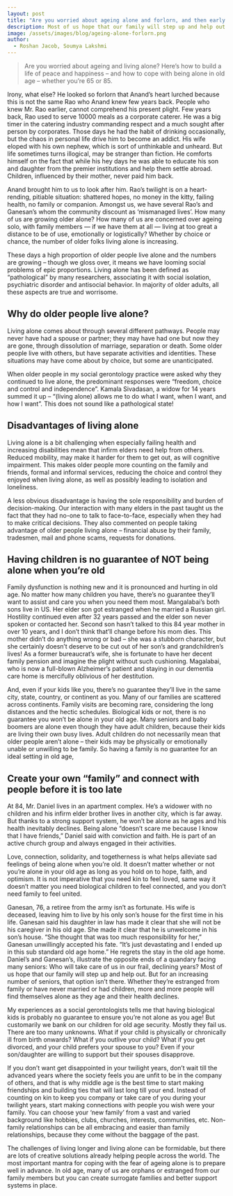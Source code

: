 ```yaml
---
layout: post
title: "Are you worried about ageing alone and forlorn, and then early preparation helps!"
description: Most of us hope that our family will step up and help out. But the reality is different. For an increasing number of seniors, that option isn’t there.
image: /assets/images/blog/ageing-alone-forlorn.png
author:
  - Roshan Jacob, Soumya Lakshmi
---
```


> Are you worried about ageing and living alone? Here’s how to build a life of peace and happiness – and how to cope with being alone in old age – whether you’re 65 or 85.

Irony, what else? He looked so forlorn that Anand’s heart lurched because this is not the same Rao who Anand knew few years back. People who knew Mr. Rao earlier, cannot comprehend his present plight. Few years back, Rao used to serve 10000 meals as a corporate caterer. He was a big timer in the catering industry commanding respect and a much sought after person by corporates. Those days he had the habit of drinking occasionally, but the chaos in personal life drive him to become an addict. His wife eloped with his own nephew, which is sort of unthinkable and unheard. But life sometimes turns illogical, may be stranger than fiction. He comforts himself on the fact that while his hey days he was able to educate his son and daughter from the premier institutions and help them settle abroad. Children, influenced by their mother, never paid him back. 

Anand brought him to us to look after him.  Rao’s twilight is on a heart-rending, pitiable situation: shattered hopes, no money in the kitty, failing health, no family or companion.  Amongst us, we have several Rao’s and Ganesan’s whom the community discount as ‘mismanaged lives’. How many of us are growing older alone? How many of us are concerned over ageing solo, with family members — if we have them at all — living at too great a distance to be of use, emotionally or logistically? Whether by choice or chance, the number of older folks living alone is increasing.

These days a high proportion of older people live alone and the numbers are growing – though we gloss over, it means we have looming social problems of epic proportions. Living alone has been defined as “pathological” by many researchers, associating it with social isolation, psychiatric disorder and antisocial behavior. In majority of older adults, all these aspects are true and worrisome. 

## Why do older people live alone?
Living alone comes about through several different pathways. People may never have had a spouse or partner; they may have had one but now they are gone, through dissolution of marriage, separation or death. Some older people live with others, but have separate activities and identities. These situations may have come about by choice, but some are unanticipated.

When older people in my social gerontology practice were asked why they continued to live alone, the predominant responses were “freedom, choice and control and independence”. Kamala Sivadasan, a widow for 14 years summed it up – “(living alone) allows me to do what I want, when I want, and how I want”. This does not sound like a pathological state!

## Disadvantages of living alone
Living alone is a bit challenging when especially failing health and increasing disabilities mean that infirm elders need help from others. Reduced mobility, may make it harder for them to get out, as will cognitive impairment. This makes older people more counting on the family and friends, formal and informal services, reducing the choice and control they enjoyed when living alone, as well as possibly leading to isolation and loneliness. 

A less obvious disadvantage is having the sole responsibility and burden of decision-making. Our interaction with many elders in the past taught us the fact that they had no-one to talk to face-to-face, especially when they had to make critical decisions. They also commented on people taking advantage of older people living alone – financial abuse by their family, tradesmen, mail and phone scams, requests for donations.

## Having children is no guarantee of NOT being alone when you’re old
Family dysfunction is nothing new and it is pronounced and hurting in old age.  No matter how many children you have, there’s no guarantee they’ll want to assist and care you when you need them most. Mangalabai’s both sons live in US. Her elder son got estranged when he married a Russian girl. Hostility continued even after 32 years passed and the elder son never spoken or contacted her. Second son hasn’t talked to this 84 year mother in over 10 years, and I don’t think that’ll change before his mom dies. This mother didn’t do anything wrong or bad – she was a stubborn character, but she certainly doesn’t deserve to be cut out of her son’s and grandchildren’s lives! As a former bureaucrat’s wife, she is fortunate to have her decent family pension and imagine the plight without such cushioning.  Magalabai, who is now a full-blown Alzheimer’s patient and staying in our dementia care home is mercifully oblivious of her destitution.

And, even if your kids like you, there’s no guarantee they’ll live in the same city, state, country, or continent as you. Many of our families are scattered across continents. Family visits are becoming rare, considering the long distances and the hectic schedules.  Biological kids or not, there is no guarantee you won’t be alone in your old age. Many seniors and baby boomers are alone even though they have adult children, because their kids are living their own busy lives. Adult children do not necessarily mean that older people aren’t alone – their kids may be physically or emotionally unable or unwilling to be family.  So having a family is no guarantee for an ideal setting in old age,  

## Create your own “family” and connect with people before it is too late
At 84, Mr. Daniel lives in an apartment complex. He’s a widower with no children and his infirm elder brother lives in another city, which is far away. But thanks to a strong support system, he won’t be alone as he ages and his health inevitably declines.
Being alone “doesn’t scare me because I know that I have friends,” Daniel said with conviction and faith. He is part of an active church group and always  engaged in their activities.

Love, connection, solidarity, and togetherness is what helps alleviate sad feelings of being alone when you’re old. It doesn’t matter whether or not you’re alone in your old age as long as you hold on to hope, faith, and optimism.  It is not imperative that you need kin to feel loved, same way it doesn’t matter you need biological children to feel connected, and you don’t need family to feel united.

Ganesan, 76, a retiree from the army isn’t as fortunate. His wife is deceased, leaving him to live by his only son’s house for the first time in his life.
Ganesan said his daughter in law has made it clear that she will not be his caregiver in his old age. She made it clear that he is unwelcome in his son’s house.
“She thought that was too much responsibility for her,” Ganesan unwillingly accepted his fate. “It’s just devastating and I ended up in this sub standard old age home.” He regrets the stay in the old age home. 
Daniel’s and Ganesan’s, illustrate the opposite ends of a quandary facing many seniors: Who will take care of us in our frail, declining years?
Most of us hope that our family will step up and help out. But for an increasing number of seniors, that option isn’t there. Whether they’re estranged from family or have never married or had children, more and more people will find themselves alone as they age and their health declines.

My experiences as a social gerontologists tells me that having biological kids is probably no guarantee to ensure you’re not alone as you age! But customarily we bank on our children for old age security. Mostly they fail us. There are too many unknowns. What if your child is physically or chronically ill from birth onwards? What if you outlive your child? What if you get divorced, and your child prefers your spouse to you? Even if your son/daughter are willing to support but their spouses disapprove. 

If you don’t want get disappointed in your twilight years, don’t wait till the advanced years where the society feels you are unfit to be in the company of others, and that is why middle age is the best time to start making friendships and building ties that will last long till your end. Instead of counting on kin to keep you company or take care of you during your twilight years, start making connections with people you wish were your family. You can choose your ‘new family’ from a vast and varied background like hobbies, clubs, churches, interests, communities, etc.  Non-family relationships can be all embracing and easier than family relationships, because they come without the baggage of the past.

The challenges of living longer and living alone can be formidable, but there are lots of creative solutions already helping people across the world. The most important mantra for coping with the fear of ageing alone is to prepare well in advance.  In old age, many of us are orphans or estranged from our family members but you can create surrogate families and better support systems in place. 